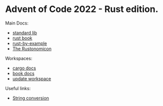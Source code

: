 # Advent of Code 2022 - Rust edition.

Main Docs:
+ [standard lib](https://doc.rust-lang.org/std)
+ [rust book](https://doc.rust-lang.org/book)
+ [rust-by-example](https://doc.rust-lang.org/stable/rust-by-example/index.html)
+ [The Rustonomicon](https://doc.rust-lang.org/nomicon/intro.html)

Workspaces:
+ [cargo docs](https://doc.rust-lang.org/cargo/reference/workspaces.html)
+ [book docs](https://doc.rust-lang.org/book/ch14-03-cargo-workspaces.html)
+ [update workspace](https://doc.rust-lang.org/cargo/commands/cargo-update.html)

Useful links:
+ [String conversion](https://doc.rust-lang.org/stable/rust-by-example/conversion/string.html)